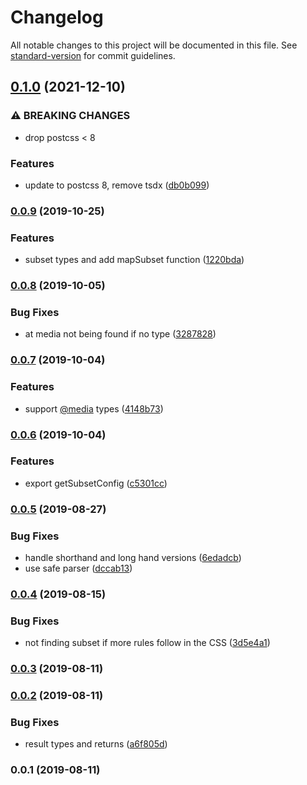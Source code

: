 # Changelog

All notable changes to this project will be documented in this file. See [standard-version](https://github.com/conventional-changelog/standard-version) for commit guidelines.

## [0.1.0](https://github.com/subsetcss/parser/compare/v0.0.9...v0.1.0) (2021-12-10)


### ⚠ BREAKING CHANGES

* drop postcss < 8

### Features

* update to postcss 8, remove tsdx ([db0b099](https://github.com/subsetcss/parser/commit/db0b099e71dc7b5ed735a55c3dda468e611eaafb))

### [0.0.9](https://github.com/subsetcss/parser/compare/v0.0.8...v0.0.9) (2019-10-25)

### Features

- subset types and add mapSubset function ([1220bda](https://github.com/subsetcss/parser/commit/1220bda))

### [0.0.8](https://github.com/subsetcss/parser/compare/v0.0.7...v0.0.8) (2019-10-05)

### Bug Fixes

- at media not being found if no type ([3287828](https://github.com/subsetcss/parser/commit/3287828))

### [0.0.7](https://github.com/subsetcss/parser/compare/v0.0.6...v0.0.7) (2019-10-04)

### Features

- support [@media](https://github.com/media) types ([4148b73](https://github.com/subsetcss/parser/commit/4148b73))

### [0.0.6](https://github.com/subsetcss/parser/compare/v0.0.5...v0.0.6) (2019-10-04)

### Features

- export getSubsetConfig ([c5301cc](https://github.com/subsetcss/parser/commit/c5301cc))

### [0.0.5](https://github.com/subsetcss/parser/compare/v0.0.4...v0.0.5) (2019-08-27)

### Bug Fixes

- handle shorthand and long hand versions ([6edadcb](https://github.com/subsetcss/parser/commit/6edadcb))
- use safe parser ([dccab13](https://github.com/subsetcss/parser/commit/dccab13))

### [0.0.4](https://github.com/subsetcss/parser/compare/v0.0.3...v0.0.4) (2019-08-15)

### Bug Fixes

- not finding subset if more rules follow in the CSS ([3d5e4a1](https://github.com/subsetcss/parser/commit/3d5e4a1))

### [0.0.3](https://github.com/subsetcss/parser/compare/v0.0.2...v0.0.3) (2019-08-11)

### [0.0.2](https://github.com/subsetcss/parser/compare/v0.0.1...v0.0.2) (2019-08-11)

### Bug Fixes

- result types and returns ([a6f805d](https://github.com/subsetcss/parser/commit/a6f805d))

### 0.0.1 (2019-08-11)
